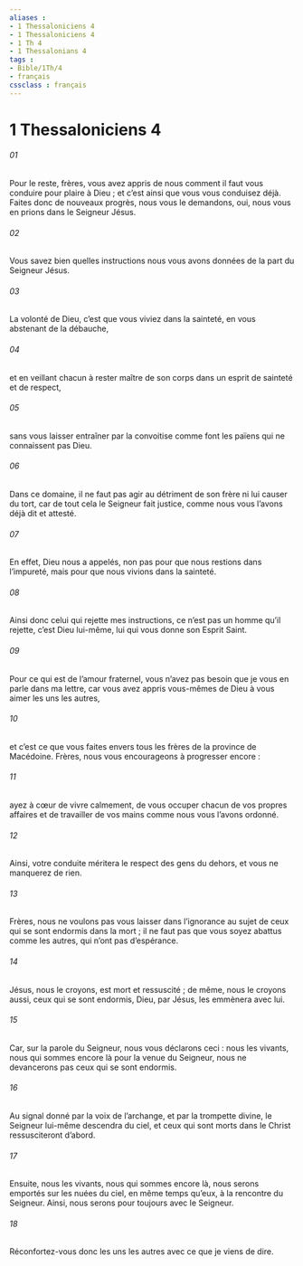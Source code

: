 ```yaml
---
aliases : 
- 1 Thessaloniciens 4
- 1 Thessaloniciens 4
- 1 Th 4
- 1 Thessalonians 4
tags : 
- Bible/1Th/4
- français
cssclass : français
---
```


# 1 Thessaloniciens 4

###### 01
Pour le reste, frères, vous avez appris de nous comment il faut vous conduire pour plaire à Dieu ; et c’est ainsi que vous vous conduisez déjà. Faites donc de nouveaux progrès, nous vous le demandons, oui, nous vous en prions dans le Seigneur Jésus.
###### 02
Vous savez bien quelles instructions nous vous avons données de la part du Seigneur Jésus.
###### 03
La volonté de Dieu, c’est que vous viviez dans la sainteté, en vous abstenant de la débauche,
###### 04
et en veillant chacun à rester maître de son corps dans un esprit de sainteté et de respect,
###### 05
sans vous laisser entraîner par la convoitise comme font les païens qui ne connaissent pas Dieu.
###### 06
Dans ce domaine, il ne faut pas agir au détriment de son frère ni lui causer du tort, car de tout cela le Seigneur fait justice, comme nous vous l’avons déjà dit et attesté.
###### 07
En effet, Dieu nous a appelés, non pas pour que nous restions dans l’impureté, mais pour que nous vivions dans la sainteté.
###### 08
Ainsi donc celui qui rejette mes instructions, ce n’est pas un homme qu’il rejette, c’est Dieu lui-même, lui qui vous donne son Esprit Saint.
###### 09
Pour ce qui est de l’amour fraternel, vous n’avez pas besoin que je vous en parle dans ma lettre, car vous avez appris vous-mêmes de Dieu à vous aimer les uns les autres,
###### 10
et c’est ce que vous faites envers tous les frères de la province de Macédoine. Frères, nous vous encourageons à progresser encore :
###### 11
ayez à cœur de vivre calmement, de vous occuper chacun de vos propres affaires et de travailler de vos mains comme nous vous l’avons ordonné.
###### 12
Ainsi, votre conduite méritera le respect des gens du dehors, et vous ne manquerez de rien.
###### 13
Frères, nous ne voulons pas vous laisser dans l’ignorance au sujet de ceux qui se sont endormis dans la mort ; il ne faut pas que vous soyez abattus comme les autres, qui n’ont pas d’espérance.
###### 14
Jésus, nous le croyons, est mort et ressuscité ; de même, nous le croyons aussi, ceux qui se sont endormis, Dieu, par Jésus, les emmènera avec lui.
###### 15
Car, sur la parole du Seigneur, nous vous déclarons ceci : nous les vivants, nous qui sommes encore là pour la venue du Seigneur, nous ne devancerons pas ceux qui se sont endormis.
###### 16
Au signal donné par la voix de l’archange, et par la trompette divine, le Seigneur lui-même descendra du ciel, et ceux qui sont morts dans le Christ ressusciteront d’abord.
###### 17
Ensuite, nous les vivants, nous qui sommes encore là, nous serons emportés sur les nuées du ciel, en même temps qu’eux, à la rencontre du Seigneur. Ainsi, nous serons pour toujours avec le Seigneur.
###### 18
Réconfortez-vous donc les uns les autres avec ce que je viens de dire.
